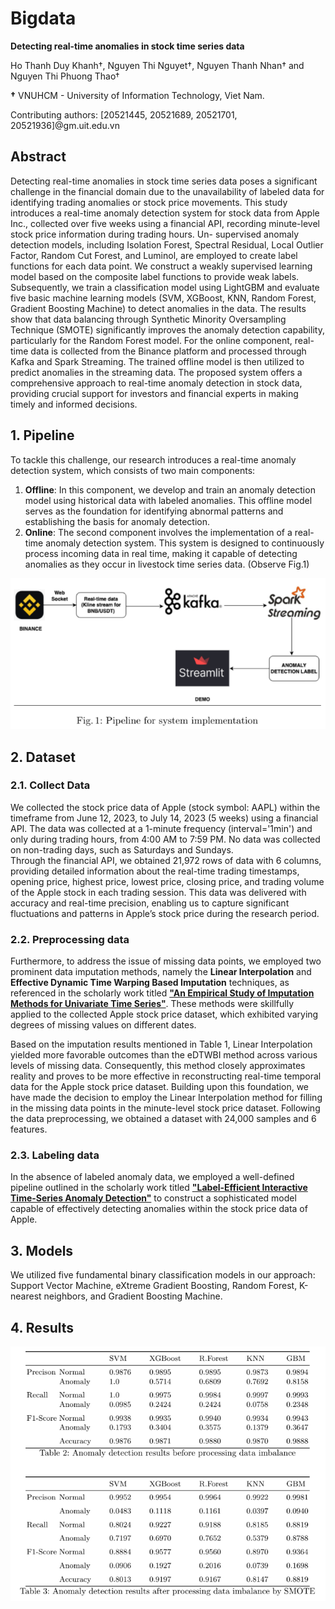 # Bigdata
**Detecting real-time anomalies in stock time series data**

Ho Thanh Duy Khanh†, Nguyen Thi Nguyet†, Nguyen Thanh Nhan† and Nguyen Thi Phuong Thao†

**†** VNUHCM - University of Information Technology, Viet Nam.

Contributing authors: [20521445, 20521689, 20521701, 20521936]@gm.uit.edu.vn

## Abstract
Detecting real-time anomalies in stock time series data poses a significant challenge in the financial domain due to the unavailability of labeled data for identifying trading anomalies or stock price movements. This study introduces a real-time anomaly detection system for stock data from Apple Inc., collected over five weeks using a financial API,  recording minute-level stock price information during trading hours. Un- supervised anomaly detection models, including Isolation Forest, Spectral Residual, Local Outlier Factor, Random Cut Forest, and Luminol,  are employed to create label functions for each data point. We construct  a weakly supervised learning model based on the composite label functions to provide weak labels. Subsequently, we train a classification model  using LightGBM and evaluate five basic machine learning models (SVM, XGBoost, KNN, Random Forest, Gradient Boosting Machine) to detect anomalies in the data. The results show that data balancing through  Synthetic Minority Oversampling Technique (SMOTE) significantly improves the anomaly detection capability, particularly for the Random  Forest model. For the online component, real-time data is collected from  the Binance platform and processed through Kafka and Spark Streaming. The trained offline model is then utilized to predict anomalies in the  streaming data. The proposed system offers a comprehensive approach to real-time anomaly detection in stock data, providing crucial support for investors and financial experts in making timely and informed decisions. 

## 1. Pipeline
To tackle this challenge, our research introduces a real-time anomaly detection system, which consists of two main components:  
1. **Offline**: In this component, we develop and train an anomaly detection model using historical data with labeled anomalies. This offline model serves as the foundation for identifying abnormal patterns and establishing the basis for anomaly detection.
2. **Online**: The second component involves the implementation of a real-time anomaly detection system. This system is designed to continuously process incoming data in real time, making it capable of detecting anomalies as they occur in livestock time series data. (Observe Fig.1)

![PipelineOnline](https://github.com/Moon2909/Bigdata/blob/main/PipelineOnline.png)

## 2. Dataset
### 2.1. Collect Data
We collected the stock price data of Apple (stock symbol: AAPL) within the timeframe from June 12, 2023, to July 14, 2023 (5 weeks) using a financial API. The data was collected at a 1-minute frequency (interval='1min') and only  during trading hours, from 4:00 AM to 7:59 PM. No data was collected on non-trading days, such as Saturdays and Sundays.  
Through the financial API, we obtained 21,972 rows of data with 6 columns, providing detailed information about the real-time trading timestamps, opening price, highest price, lowest price, closing price, and trading volume of the Apple  stock in each trading session. This data was delivered with accuracy and real-time precision, enabling us to capture significant fluctuations and patterns in  Apple’s stock price during the research period. 

### 2.2. Preprocessing data
Furthermore, to address the issue of missing data points, we employed two prominent data imputation methods, namely the **Linear Interpolation** and **Effective Dynamic Time Warping Based Imputation** techniques, as referenced in the scholarly work titled [**"An Empirical Study of Imputation Methods for Univariate Time Series"**](https://www.researchgate.net/publication/351095422_An_Empirical_Study_of_Imputation_Methods_for_Univariate_Time_Series_SO_SANH_MOT_SO_PHUONG_PHAP_XU_LY_DU_LIEU_THIEU_CHO_CHUOI_DU_LIEU_THOI_GIAN_MOT_CHIEU). These methods were skillfully applied to the collected Apple stock price dataset, which exhibited varying degrees of missing values on different dates.

Based on the imputation results mentioned in Table 1, Linear Interpolation yielded more favorable outcomes than the eDTWBI method across various levels of missing data. Consequently, this method closely approximates reality and proves to be more effective in reconstructing real-time temporal data for the Apple stock price dataset. Building upon this foundation, we have made the decision to employ the Linear Interpolation method for filling in the missing data points in the minute-level stock price dataset. Following the data preprocessing, we obtained a dataset with 24,000 samples and 6 features. 

### 2.3. Labeling data
In the absence of labeled anomaly data, we employed a well-defined pipeline outlined in the scholarly work titled [**"Label-Efficient Interactive Time-Series Anomaly Detection"**](https://arxiv.org/abs/2212.14621) to construct a sophisticated model capable of effectively detecting anomalies within the stock price data of Apple. 

## 3. Models
We utilized five fundamental binary classification models in our approach: Support Vector Machine, eXtreme Gradient Boosting, Random Forest, K-nearest neighbors, and Gradient Boosting Machine.

## 4. Results
![Result](https://github.com/Moon2909/Bigdata/blob/main/Result.png)

